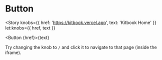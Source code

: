 <script lang="ts">
  import { Story } from 'kitbook';
  import Button from './Button.svelte';
</script>

# Button

<Story
  knobs={{ href: 'https://kitbook.vercel.app', text: 'Kitbook Home' }}
  let:knobs={{ href, text }}
>
  <Button {href}>{text}</Button>
</Story>

Try changing the knob to `/` and click it to navigate to that page (inside the iframe).
